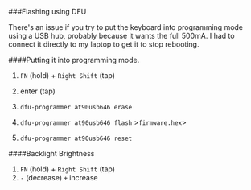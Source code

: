 ###Flashing using DFU

There's an issue if you try to put the keyboard into programming
mode using a USB hub, probably because it wants the full 500mA. I
had to connect it directly to my laptop to get it to stop rebooting.

####Putting it into programming mode.

 1. `FN` (hold) + `Right Shift` (tap)
 1. enter (tap)

 1. `dfu-programmer at90usb646 erase`
 1. `dfu-programmer at90usb646 flash` &gt;`firmware.hex`&gt;
 1. `dfu-programmer at90usb646 reset`

####Backlight Brightness

 1. `FN` (hold) + `Right Shift` (tap)
 1. `-` (decrease) `+` increase

